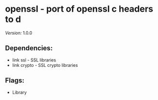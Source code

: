 # openssl - port of openssl c headers to d

*Version:* 1.0.0

## Dependencies:
 * link ssl - SSL libraries
 * link crypto - SSL crypto libraries

## Flags:
 * Library
